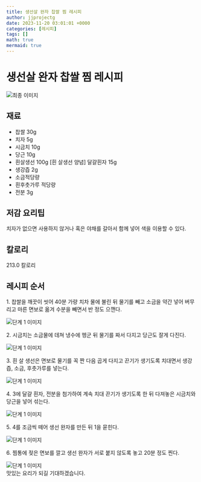 ```yaml
---
title: 생선살 완자 찹쌀 찜 레시피
author: jjprojectg
date: 2023-11-20 03:01:01 +0000
categories: [레시피]
tags: []
math: true
mermaid: true
---
```

<meta name="og:type" content="website"/>
<meta charset="UTF-8"/>
<div class="header">
  <h1>생선살 완자 찹쌀 찜 레시피</h1>
</div>

<div class="container my-4">
  <div class="row">
    <div class="col-12 col-md-6">
      <div class="recipe-image">
        <img src="http://www.foodsafetykorea.go.kr/uploadimg/20141117/20141117053702_1416213422390.jpg" class="step-image" alt="최종 이미지"/>
      </div>
    </div>
    <div class="col-12 col-md-6">
      <div class="ingredients">
        <h2>재료</h2>
        <ul class="card">
          <li> 찹쌀 30g </li>
          <li>  치자 5g </li>
          <li>  시금치 10g </li>
          <li>  당근 10g </li>
          <li>  흰살생선 100g [흰 살생선 양념] 달걀흰자 15g </li>
          <li>  생강즙 2g </li>
          <li>  소금적당량 </li>
          <li>  흰후춧가루 적당량 </li>
          <li>  전분 3g </li>
</ul>
      </div>
    </div>
    <div class="col-12 col-md-6">
      <div class="ingredients">
        <h2>저감 요리팁</h2>
        <div class="card"> 
          <p>
            치자가 없으면 사용하지 않거나 혹은 야채를 갈아서 함께 넣어 색을 이용할 수 있다.
          </p>
        </div>
      </div>
      <div class="ingredients">
        <h2>칼로리</h2>
        <div class="card"> 
          <p>
            213.0 칼로리
          </p>
        </div>
      </div>
    </div>
  </div>

  <h2 class="my-4">레시피 순서</h2>
  <div class="card recipe-card">
    <div class="card-body recipe-step">
      <p class="card-text step-description">1. 찹쌀을 깨끗이 씻어 40분 가량 치차 물에 불린 뒤 물기를 빼고 소금을 약간 넣어 버무리고 마른 면보로 옮겨 수분을 빼면서 반 정도 으깬다.</p>
      <img src="http://www.foodsafetykorea.go.kr/uploadimg/cook/970-1.jpg" alt="단계 1 이미지" class="step-image"/>
    </div>
  </div>
  <div class="card recipe-card">
    <div class="card-body recipe-step">
      <p class="card-text step-description">2. 시금치는 소금물에 데쳐 냉수에 헹군 뒤 물기를 짜서 다지고 당근도 잘게 다진다.</p>
      <img src="http://www.foodsafetykorea.go.kr/uploadimg/cook/970-2.jpg" alt="단계 1 이미지" class="step-image"/>
    </div>
  </div>
  <div class="card recipe-card">
    <div class="card-body recipe-step">
      <p class="card-text step-description">3. 흰 살 생선은 면보로 물기를 꼭 짠 다음 곱게 다지고 끈기가 생기도록 치대면서 생강즙, 소금, 후춧가루를 넣는다.</p>
      <img src="http://www.foodsafetykorea.go.kr/uploadimg/cook/970-3.jpg" alt="단계 1 이미지" class="step-image"/>
    </div>
  </div>
  <div class="card recipe-card">
    <div class="card-body recipe-step">
      <p class="card-text step-description">4. 3에 달걀 흰자, 전분을 첨가하여 계속 치대 끈기가 생기도록 한 뒤 다져놓은 시금치와 당근을 넣어 섞는다.</p>
      <img src="http://www.foodsafetykorea.go.kr/uploadimg/cook/970-4.jpg" alt="단계 1 이미지" class="step-image"/>
    </div>
  </div>
  <div class="card recipe-card">
    <div class="card-body recipe-step">
      <p class="card-text step-description">5. 4를 조금씩 떼어 생선 완자를 만든 뒤 1을 묻힌다.</p>
      <img src="http://www.foodsafetykorea.go.kr/uploadimg/cook/970-5.jpg" alt="단계 1 이미지" class="step-image"/>
    </div>
  </div>
  <div class="card recipe-card">
    <div class="card-body recipe-step">
      <p class="card-text step-description">6. 찜통에 젖은 면보를 깔고 생선 완자가 서로 붙지 않도록 놓고 20분 정도 찐다.</p>
      <img src="http://www.foodsafetykorea.go.kr/uploadimg/cook/970-6.jpg" alt="단계 1 이미지" class="step-image"/>
    </div>
  </div>

</div>
맛있는 요리가 되길 기대하겠습니다.
